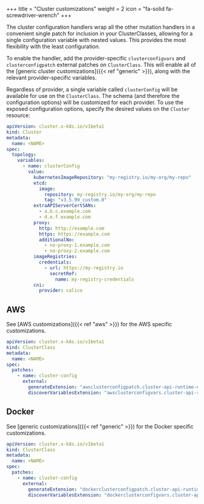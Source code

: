 +++
title = "Cluster customizations"
weight = 2
icon = "fa-solid fa-screwdriver-wrench"
+++

The cluster configuration handlers wrap all the other mutation handlers in a convenient single patch for inclusion in
your ClusterClasses, allowing for a single configuration variable with nested values. This provides the most flexibility
with the least configuration.

To enable the handler, add the provider-specific `clusterconfigvars` and `clusterconfigpatch` external patches on
`ClusterClass`. This will enable all of the [generic cluster customizations]({{< ref "generic" >}}), along with the
relevant provider-specific variables.

Regardless of provider, a single variable called `clusterConfig` will be available for use on the `ClusterClass`. The
schema (and therefore the configuration options) will be customized for each provider. To use the exposed configuration
options, specify the desired values on the `Cluster` resource:

```yaml
apiVersion: cluster.x-k8s.io/v1beta1
kind: Cluster
metadata:
  name: <NAME>
spec:
  topology:
    variables:
      - name: clusterConfig
        value:
          kubernetesImageRepository: "my-registry.io/my-org/my-repo"
          etcd:
            image:
              repository: my-registry.io/my-org/my-repo
              tag: "v3.5.99_custom.0"
          extraAPIServerCertSANs:
            - a.b.c.example.com
            - d.e.f.example.com
          proxy:
            http: http://example.com
            https: https://example.com
            additionalNo:
              - no-proxy-1.example.com
              - no-proxy-2.example.com
          imageRegistries:
            credentials:
              - url: https://my-registry.io
                secretRef:
                  name: my-registry-credentials
          cni:
            provider: calico
```

## AWS

See [AWS customizations]({{< ref "aws" >}}) for the AWS specific customizations.

```yaml
apiVersion: cluster.x-k8s.io/v1beta1
kind: ClusterClass
metadata:
  name: <NAME>
spec:
  patches:
    - name: cluster-config
      external:
        generateExtension: "awsclusterconfigpatch.cluster-api-runtime-extensions-nutanix"
        discoverVariablesExtension: "awsclusterconfigvars.cluster-api-runtime-extensions-nutanix"
```

## Docker

See [generic customizations]({{< ref "generic" >}}) for the Docker specific customizations.

```yaml
apiVersion: cluster.x-k8s.io/v1beta1
kind: ClusterClass
metadata:
  name: <NAME>
spec:
  patches:
    - name: cluster-config
      external:
        generateExtension: "dockerclusterconfigpatch.cluster-api-runtime-extensions-nutanix"
        discoverVariablesExtension: "dockerclusterconfigvars.cluster-api-runtime-extensions-nutanix"
```
